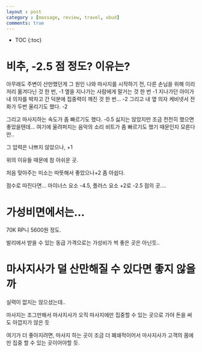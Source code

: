 ```yaml
---
layout : post
category : [massage, review, travel, ubud]
comments: true
---
```

* TOC
{:toc}

# 비추, -2.5 점 정도? 이유는?

아무래도 주변이 산만했던게 그 원인
나와 마사지를 시작하기 전,
다른 손님을 위해 이리저리 옮겨다닌 것 한 번, -1
옆을 지나가는 사람에게 말거는 것 한 번 -1
지나가던 아이가 내 의자를 박차고 간 덕분에 집중력이 깨진 것 한 번... -2
그리고 내 옆 의자 케비넷서 전화가 두번 울리기도 했다. -2

그리고 마사지하는 속도가 좀 빠르기도 했다. -0.5
싫지는 않았지만 조금 천천히 했으면 좋았을텐데...
여기에 울려퍼지는 음악의 소리 비트가 좀 빠르기도 했기 때문인지 모른다만..

그 압력은 나쁘지 않았으나, +1

위의 이유들 때문에 참 아쉬운 곳.

처음 맞아주는 미소는 따뜻해서 좋았으나+2
좀 아쉽다.

점수로 따진다면... 마이너스 요소 -4.5, 플러스 요소 +2로 -2.5 점의 곳....

# 가성비면에서는...

70K RP니 5600원 정도.

발리에서 받을 수 있는 동급 가격으로는 가성비가 썩 좋은 곳은 아닌듯..

# 마사지사가 덜 산만해질 수 있다면 좋지 않을까

실력이 없지는 않으셨는데..

마사지는 조그만해서 마사지사가 오직 마사지에만 집중할 수 있는 곳으로 가야
돈을 써도 아깝지가 않은 듯

여기가 더 좋아지려면, 마사지 하는 곳이 조금 더 폐쇄적이어서
마사지사가 고객의 몸에만 집중 할 수 있는 곳이어야할 듯.
